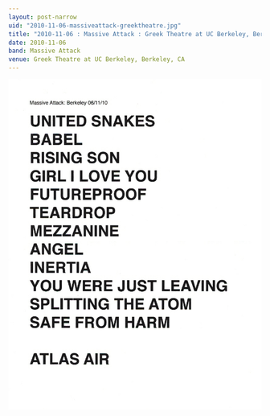 ```yaml
---
layout: post-narrow
uid: "2010-11-06-massiveattack-greektheatre.jpg"
title: "2010-11-06 : Massive Attack : Greek Theatre at UC Berkeley, Berkeley, CA"
date: 2010-11-06
band: Massive Attack
venue: Greek Theatre at UC Berkeley, Berkeley, CA
---
```


<div class="showcase">
  <img src="/img/2010/11/20101106-MassiveAttack-GreekTheatre.jpg" alt="2010-11-06-massiveattack-greektheatre.jpg">
</div>
